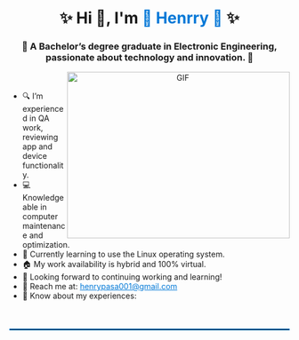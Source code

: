 <h1 align="center">✨ Hi 👋, I'm <a href="https://github.com/henrryrps" target="_blank" style="color: #0078D7; text-decoration: none;">🌟 Henrry 🌟</a> ✨</h1>
<h3 align="center">🎨 A Bachelor’s degree graduate in Electronic Engineering, passionate about technology and innovation. 🚀</h3>

<a target="_blank" align="center">
  <img align="right" height="300" width="400" alt="GIF" src="https://media.giphy.com/media/SWoSkN6DxTszqIKEqv/giphy.gif">
</a>


<ul>
<br>
<br>


  <li>🔍 I’m experienced in QA work, reviewing app and device functionality.</li>
  
  <li>💻 Knowledgeable in computer maintenance and optimization.</li>
  <li>🐧 Currently learning to use the Linux operating system.</li>
  <li>🏠 My work availability is hybrid and 100% virtual.</li>
  <li>🚀 Looking forward to continuing working and learning!</li>
  <li>📧 Reach me at: <a href="mailto:henrypasa001@gmail.com" style="color: #0078D7;">henrypasa001@gmail.com</a></li>
  <li>📄 Know about my experiences: <a href="https://github.com/100rabhcsmc/Me.io/blob/master/01SaurabhChavanReactNativeResume.pdf" target="_blank" style="color:rgb(0, 133, 241);"></a></li>
</ul>

<br>

<!-- Línea de separación estilizada -->
<hr style="border: 1px solid #0078D7; margin: 20px 0;" />
